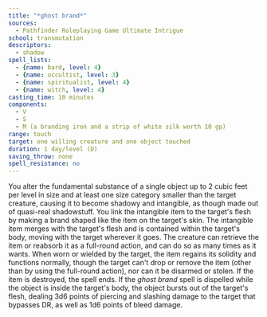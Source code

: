 ```yaml
---
title: "*ghost brand*"
sources:
  - Pathfinder Roleplaying Game Ultimate Intrigue
school: transmutation
descriptors:
  - shadow
spell_lists:
  - {name: bard, level: 4}
  - {name: occultist, level: 3}
  - {name: spiritualist, level: 4}
  - {name: witch, level: 4}
casting_time: 10 minutes
components:
  - V
  - S
  - M (a branding iron and a strip of white silk worth 10 gp)
range: touch
target: one willing creature and one object touched
duration: 1 day/level (D)
saving_throw: none
spell_resistance: no
---
```


You alter the fundamental substance of a single object up to 2 cubic feet per level in size and at least one size category smaller than the target creature, causing it to become shadowy and intangible, as though made out of quasi-real shadowstuff. You link the intangible item to the target's flesh by making a brand shaped like the item on the target's skin. The intangible item merges with the target's flesh and is contained within the target's body, moving with the target wherever it goes. The creature can retrieve the item or reabsorb it as a full-round action, and can do so as many times as it wants. When worn or wielded by the target, the item regains its solidity and functions normally, though the target can't drop or remove the item (other than by using the full-round action), nor can it be disarmed or stolen. If the item is destroyed, the spell ends. If the *ghost brand* spell is dispelled while the object is inside the target's body, the object bursts out of the target's flesh, dealing 3d6 points of piercing and slashing damage to the target that bypasses DR, as well as 1d6 points of bleed damage.

